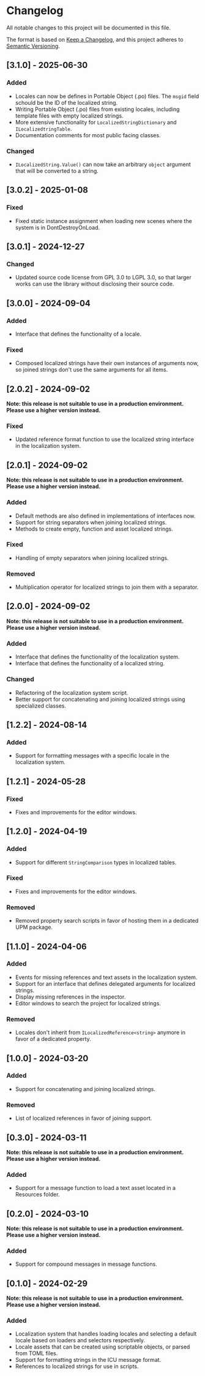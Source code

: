 # Changelog

All notable changes to this project will be documented in this file.

The format is based on [Keep a Changelog](https://keepachangelog.com/en/1.1.0/),
and this project adheres to [Semantic Versioning](https://semver.org/spec/v2.0.0.html).

## [3.1.0] - 2025-06-30

### Added

- Locales can now be defines in Portable Object (.po) files. The `msgid` field schould be the ID of the localized string.
- Writing Portable Object (.po) files from existing locales, including template files with empty localized strings.
- More extensive functionality for `LocalizedStringDictionary` and `ILocalizedtringTable`.
- Documentation comments for most public facing classes.

### Changed

- `ILocalizedString.Value()` can now take an arbitrary `object` argument that will be converted to a string.

## [3.0.2] - 2025-01-08

### Fixed

- Fixed static instance assignment when loading new scenes where the system is in DontDestroyOnLoad.

## [3.0.1] - 2024-12-27

### Changed

- Updated source code license from GPL 3.0 to LGPL 3.0, so that larger works can use the library without disclosing their source code.

## [3.0.0] - 2024-09-04

### Added

- Interface that defines the functionality of a locale.

### Fixed

- Composed localized strings have their own instances of arguments now, so joined strings don't use the same arguments for all items.

## [2.0.2] - 2024-09-02

**Note: this release is not suitable to use in a production environment. Please use a higher version instead.**

### Fixed

- Updated reference format function to use the localized string interface in the localization system.

## [2.0.1] - 2024-09-02

**Note: this release is not suitable to use in a production environment. Please use a higher version instead.**

### Added

- Default methods are also defined in implementations of interfaces now.
- Support for string separators when joining localized strings.
- Methods to create empty, function and asset localized strings.

### Fixed

- Handling of empty separators when joining localized strings.

### Removed

- Multiplication operator for localized strings to join them with a separator.

## [2.0.0] - 2024-09-02

**Note: this release is not suitable to use in a production environment. Please use a higher version instead.**

### Added

- Interface that defines the functionality of the localization system.
- Interface that defines the functionality of a localized string.

### Changed

- Refactoring of the localization system script.
- Better support for concatenating and joining localized strings using specialized classes.

## [1.2.2] - 2024-08-14

### Added

- Support for formatting messages with a specific locale in the localization system.

## [1.2.1] - 2024-05-28

### Fixed

- Fixes and improvements for the editor windows.

## [1.2.0] - 2024-04-19

### Added

- Support for different `StringComparison` types in localized tables.

### Fixed

- Fixes and improvements for the editor windows.

### Removed

- Removed property search scripts in favor of hosting them in a dedicated UPM package.

## [1.1.0] - 2024-04-06

### Added

- Events for missing references and text assets in the localization system.
- Support for an interface that defines delegated arguments for localized strings.
- Display missing references in the inspector.
- Editor windows to search the project for localized strings.

### Removed

- Locales don't inherit from `ILocalizedReference<string>` anymore in favor of a dedicated property.

## [1.0.0] - 2024-03-20

### Added

- Support for concatenating and joining localized strings.

### Removed

- List of localized references in favor of joining support.

## [0.3.0] - 2024-03-11

**Note: this release is not suitable to use in a production environment. Please use a higher version instead.**

### Added

- Support for a message function to load a text asset located in a Resources folder.

## [0.2.0] - 2024-03-10

**Note: this release is not suitable to use in a production environment. Please use a higher version instead.**

### Added

- Support for compound messages in message functions.

## [0.1.0] - 2024-02-29

**Note: this release is not suitable to use in a production environment. Please use a higher version instead.**

### Added

- Localization system that handles loading locales and selecting a default locale based on loaders and selectors respectively.
- Locale assets that can be created using scriptable objects, or parsed from TOML files.
- Support for formatting strings in the ICU message format.
- References to localized strings for use in scripts.